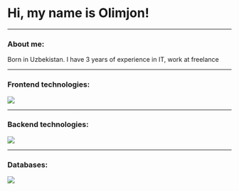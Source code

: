 
# Hi, my name is Olimjon!

---

### About me:

<p>Born in Uzbekistan. I have 3 years of experience in IT, work at freelance</p>

---

### Frontend technologies:

<p align="left"><a href="https://github.com/Just-Bax"><img src="https://skillicons.dev/icons?i=javascript,typescript,vite,html,css,react,tailwind,bootstrap"></a></p>

---

### Backend technologies:

<p align="left"><a href="https://github.com/Just-Bax"><img src="https://skillicons.dev/icons?i=nodejs,express"></a></p>

---

### Databases:

<p align="left"><a href="https://github.com/Just-Bax"><img src="https://skillicons.dev/icons?i=postgres,mysql"></a></p>
